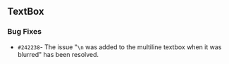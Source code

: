 ## TextBox

### Bug Fixes

- `#242238`- The issue "`\n` was added to the multiline textbox when it was blurred" has been resolved.

